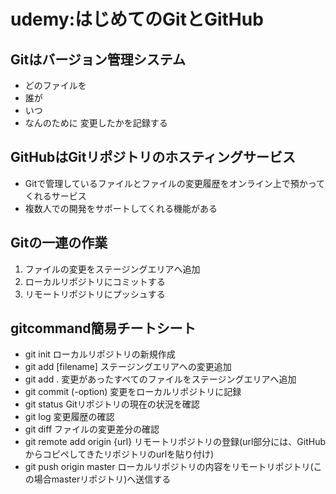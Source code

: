 # udemy:はじめてのGitとGitHub

## Gitはバージョン管理システム
- どのファイルを
- 誰が
- いつ
- なんのために
変更したかを記録する

## GitHubはGitリポジトリのホスティングサービス
- Gitで管理しているファイルとファイルの変更履歴をオンライン上で預かってくれるサービス
- 複数人での開発をサポートしてくれる機能がある

## Gitの一連の作業
1. ファイルの変更をステージングエリアへ追加
1. ローカルリポジトリにコミットする
1. リモートリポジトリにプッシュする

## gitcommand簡易チートシート
- git init ローカルリポジトリの新規作成
- git add [filename] ステージングエリアへの変更追加
- git add . 変更があったすべてのファイルをステージングエリアへ追加
- git commit (-option) 変更をローカルリポジトリに記録
- git status Gitリポジトリの現在の状況を確認
- git log 変更履歴の確認
- git diff ファイルの変更差分の確認
- git remote add origin {url} リモートリポジトリの登録(url部分には、GitHubからコピペしてきたリポジトリのurlを貼り付け)
- git push origin master ローカルリポジトリの内容をリモートリポジトリ(この場合masterリポジトリ)へ送信する
